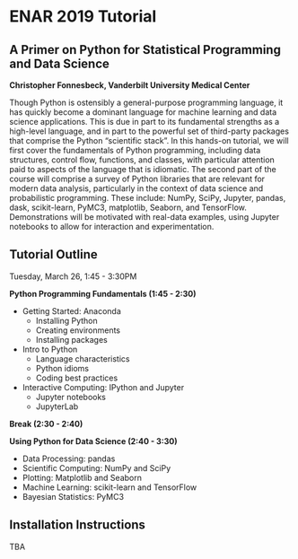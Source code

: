 # ENAR 2019 Tutorial

## A Primer on Python for Statistical Programming and Data Science

**Christopher Fonnesbeck, Vanderbilt University Medical Center**

Though Python is ostensibly a general-purpose programming language, it has quickly become a dominant language for machine learning and data science applications. This is due in part to its fundamental strengths as a high-level language, and in part to the powerful set of third-party packages that comprise the Python “scientific stack”. In this hands-on tutorial, we will first cover the fundamentals of Python programming, including data structures, control flow, functions, and classes, with particular attention paid to aspects of the language that is idiomatic. The second part of the course will comprise a survey of Python libraries that are relevant for modern data analysis, particularly in the context of data science and probabilistic programming. These include: NumPy, SciPy, Jupyter, pandas, dask, scikit-learn, PyMC3, matplotlib, Seaborn, and TensorFlow. Demonstrations will be motivated with real-data examples, using Jupyter notebooks to allow for interaction and experimentation.


## Tutorial Outline

Tuesday, March 26, 1:45 - 3:30PM

**Python Programming Fundamentals (1:45 - 2:30)**

- Getting Started: Anaconda
    - Installing Python
    - Creating environments
    - Installing packages
- Intro to Python
    - Language characteristics
    - Python idioms
    - Coding best practices
- Interactive Computing: IPython and Jupyter
    - Jupyter notebooks
    - JupyterLab

**Break (2:30 - 2:40)**

**Using Python for Data Science (2:40 - 3:30)**

- Data Processing: pandas
- Scientific Computing: NumPy and SciPy
- Plotting: Matplotlib and Seaborn
- Machine Learning: scikit-learn and TensorFlow
- Bayesian Statistics: PyMC3

## Installation Instructions

TBA
